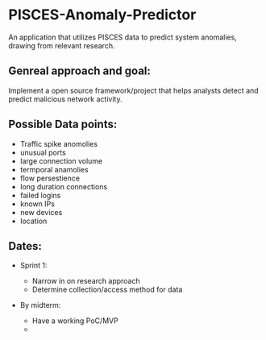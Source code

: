 # PISCES-Anomaly-Predictor
An application that utilizes PISCES data to predict system anomalies, drawing from relevant research.



## Genreal approach and goal: 

  Implement a open source framework/project that helps analysts detect and predict malicious network activity. 
  
  
  
  
  ## Possible Data points:
  
  * Traffic spike anomolies
  *  unusual ports
  *  large connection volume
  *  termporal anamolies
  *  flow persestience
  *  long duration connections
  *  failed logins
  *  known IPs
  *  new devices
  *  location


## Dates:
* Sprint 1:
  *  Narrow in on research approach
  *  Determine collection/access method for data

* By midterm:
  * Have a working PoC/MVP
  *    
